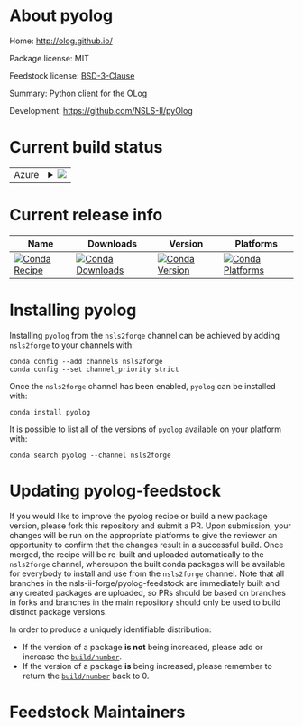 About pyolog
============

Home: http://olog.github.io/

Package license: MIT

Feedstock license: [BSD-3-Clause](https://github.com/nsls-ii-forge/pyolog-feedstock/blob/master/LICENSE.txt)

Summary: Python client for the OLog

Development: https://github.com/NSLS-II/pyOlog

Current build status
====================


<table>
    
  <tr>
    <td>Azure</td>
    <td>
      <details>
        <summary>
          <a href="https://dev.azure.com/nsls2forge/nsls2forge/_build/latest?definitionId=60&branchName=master">
            <img src="https://dev.azure.com/nsls2forge/nsls2forge/_apis/build/status/pyolog-feedstock?branchName=master">
          </a>
        </summary>
        <table>
          <thead><tr><th>Variant</th><th>Status</th></tr></thead>
          <tbody><tr>
              <td>linux_64_python3.7</td>
              <td>
                <a href="https://dev.azure.com/nsls2forge/nsls2forge/_build/latest?definitionId=60&branchName=master">
                  <img src="https://dev.azure.com/nsls2forge/nsls2forge/_apis/build/status/pyolog-feedstock?branchName=master&jobName=linux&configuration=linux_64_python3.7" alt="variant">
                </a>
              </td>
            </tr><tr>
              <td>linux_64_python3.8</td>
              <td>
                <a href="https://dev.azure.com/nsls2forge/nsls2forge/_build/latest?definitionId=60&branchName=master">
                  <img src="https://dev.azure.com/nsls2forge/nsls2forge/_apis/build/status/pyolog-feedstock?branchName=master&jobName=linux&configuration=linux_64_python3.8" alt="variant">
                </a>
              </td>
            </tr><tr>
              <td>linux_64_python3.9</td>
              <td>
                <a href="https://dev.azure.com/nsls2forge/nsls2forge/_build/latest?definitionId=60&branchName=master">
                  <img src="https://dev.azure.com/nsls2forge/nsls2forge/_apis/build/status/pyolog-feedstock?branchName=master&jobName=linux&configuration=linux_64_python3.9" alt="variant">
                </a>
              </td>
            </tr><tr>
              <td>osx_64_python3.7</td>
              <td>
                <a href="https://dev.azure.com/nsls2forge/nsls2forge/_build/latest?definitionId=60&branchName=master">
                  <img src="https://dev.azure.com/nsls2forge/nsls2forge/_apis/build/status/pyolog-feedstock?branchName=master&jobName=osx&configuration=osx_64_python3.7" alt="variant">
                </a>
              </td>
            </tr><tr>
              <td>osx_64_python3.8</td>
              <td>
                <a href="https://dev.azure.com/nsls2forge/nsls2forge/_build/latest?definitionId=60&branchName=master">
                  <img src="https://dev.azure.com/nsls2forge/nsls2forge/_apis/build/status/pyolog-feedstock?branchName=master&jobName=osx&configuration=osx_64_python3.8" alt="variant">
                </a>
              </td>
            </tr><tr>
              <td>osx_64_python3.9</td>
              <td>
                <a href="https://dev.azure.com/nsls2forge/nsls2forge/_build/latest?definitionId=60&branchName=master">
                  <img src="https://dev.azure.com/nsls2forge/nsls2forge/_apis/build/status/pyolog-feedstock?branchName=master&jobName=osx&configuration=osx_64_python3.9" alt="variant">
                </a>
              </td>
            </tr><tr>
              <td>win_64_python3.7</td>
              <td>
                <a href="https://dev.azure.com/nsls2forge/nsls2forge/_build/latest?definitionId=60&branchName=master">
                  <img src="https://dev.azure.com/nsls2forge/nsls2forge/_apis/build/status/pyolog-feedstock?branchName=master&jobName=win&configuration=win_64_python3.7" alt="variant">
                </a>
              </td>
            </tr><tr>
              <td>win_64_python3.8</td>
              <td>
                <a href="https://dev.azure.com/nsls2forge/nsls2forge/_build/latest?definitionId=60&branchName=master">
                  <img src="https://dev.azure.com/nsls2forge/nsls2forge/_apis/build/status/pyolog-feedstock?branchName=master&jobName=win&configuration=win_64_python3.8" alt="variant">
                </a>
              </td>
            </tr><tr>
              <td>win_64_python3.9</td>
              <td>
                <a href="https://dev.azure.com/nsls2forge/nsls2forge/_build/latest?definitionId=60&branchName=master">
                  <img src="https://dev.azure.com/nsls2forge/nsls2forge/_apis/build/status/pyolog-feedstock?branchName=master&jobName=win&configuration=win_64_python3.9" alt="variant">
                </a>
              </td>
            </tr>
          </tbody>
        </table>
      </details>
    </td>
  </tr>
</table>

Current release info
====================

| Name | Downloads | Version | Platforms |
| --- | --- | --- | --- |
| [![Conda Recipe](https://img.shields.io/badge/recipe-pyolog-green.svg)](https://anaconda.org/nsls2forge/pyolog) | [![Conda Downloads](https://img.shields.io/conda/dn/nsls2forge/pyolog.svg)](https://anaconda.org/nsls2forge/pyolog) | [![Conda Version](https://img.shields.io/conda/vn/nsls2forge/pyolog.svg)](https://anaconda.org/nsls2forge/pyolog) | [![Conda Platforms](https://img.shields.io/conda/pn/nsls2forge/pyolog.svg)](https://anaconda.org/nsls2forge/pyolog) |

Installing pyolog
=================

Installing `pyolog` from the `nsls2forge` channel can be achieved by adding `nsls2forge` to your channels with:

```
conda config --add channels nsls2forge
conda config --set channel_priority strict
```

Once the `nsls2forge` channel has been enabled, `pyolog` can be installed with:

```
conda install pyolog
```

It is possible to list all of the versions of `pyolog` available on your platform with:

```
conda search pyolog --channel nsls2forge
```




Updating pyolog-feedstock
=========================

If you would like to improve the pyolog recipe or build a new
package version, please fork this repository and submit a PR. Upon submission,
your changes will be run on the appropriate platforms to give the reviewer an
opportunity to confirm that the changes result in a successful build. Once
merged, the recipe will be re-built and uploaded automatically to the
`nsls2forge` channel, whereupon the built conda packages will be available for
everybody to install and use from the `nsls2forge` channel.
Note that all branches in the nsls-ii-forge/pyolog-feedstock are
immediately built and any created packages are uploaded, so PRs should be based
on branches in forks and branches in the main repository should only be used to
build distinct package versions.

In order to produce a uniquely identifiable distribution:
 * If the version of a package **is not** being increased, please add or increase
   the [``build/number``](https://docs.conda.io/projects/conda-build/en/latest/resources/define-metadata.html#build-number-and-string).
 * If the version of a package **is** being increased, please remember to return
   the [``build/number``](https://docs.conda.io/projects/conda-build/en/latest/resources/define-metadata.html#build-number-and-string)
   back to 0.

Feedstock Maintainers
=====================


